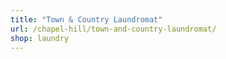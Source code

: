 ```yaml
---
title: "Town & Country Laundromat"
url: /chapel-hill/town-and-country-laundromat/
shop: laundry
---
```


